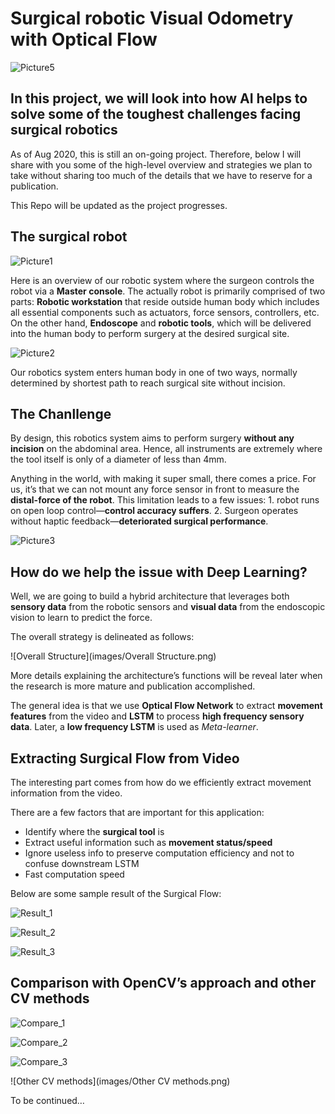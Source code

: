 # Surgical robotic Visual Odometry with Optical Flow

![Picture5](images/Picture5.jpg)

## In this project, we will look into how AI helps to solve some of the toughest challenges facing surgical robotics

As of Aug 2020, this is still an on-going project. Therefore, below I will share with you some of the high-level overview and strategies we plan to take without sharing too much of the details that we have to reserve for a publication.

This Repo will be updated as the project progresses.



## The surgical robot

![Picture1](images/Picture1.png)

Here is an overview of our robotic system where the surgeon controls the robot via a **Master console**. The actually robot is primarily comprised of two parts: **Robotic workstation** that reside outside human body which includes all essential components such as actuators, force sensors, controllers, etc. On the other hand, **Endoscope** and **robotic tools**, which will be delivered into the human body to perform surgery at the desired surgical site.

![Picture2](images/Picture2.png)

Our robotics system enters human body in one of two ways, normally determined by shortest path to reach surgical site without incision.

## The Chanllenge

By design, this robotics system aims to perform surgery **without any incision** on the abdominal area. Hence, all instruments are extremely where the tool itself is only of a diameter of less than 4mm.

Anything in the world, with making it super small, there comes a price. For us, it’s that we can not mount any force sensor in front to measure the **distal-force of the robot**. This limitation leads to a few issues: 1. robot runs on open loop control—**control accuracy suffers**. 2. Surgeon operates without haptic feedback—**deteriorated surgical performance**.

![Picture3](images/Picture3.png)

## How do we help the issue with Deep Learning?

Well, we are going to build a hybrid architecture that leverages both **sensory data** from the robotic sensors and **visual data** from the endoscopic vision to learn to predict the force.

The overall strategy is delineated as follows:

![Overall Structure](images/Overall Structure.png)

More details explaining the architecture’s functions will be reveal later when the research is more mature and publication accomplished.

The general idea is that we use **Optical Flow Network** to extract **movement features** from the video and **LSTM** to process **high frequency sensory data**. Later, a **low frequency LSTM** is used as *Meta-learner*.

## Extracting Surgical Flow from Video

The interesting part comes from how do we efficiently extract movement information from the video.

There are a few factors that are important for this application:

* Identify where the **surgical tool** is
* Extract useful information such as **movement status/speed**
* Ignore useless info to preserve computation efficiency and not to confuse downstream LSTM
* Fast computation speed

Below are some sample result of the Surgical Flow:

![Result_1](images/Result_1.png)

![Result_2](images/Result_2.png)

![Result_3](images/Result_3.png)

## Comparison with OpenCV’s approach and other CV methods

![Compare_1](images/Compare_1.png)

![Compare_2](images/Compare_2.png)

![Compare_3](images/Compare_3.png)

![Other CV methods](images/Other CV methods.png)



To be continued…